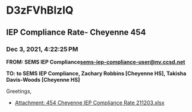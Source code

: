 # D3zFVhBlzlQ
## IEP Compliance Rate- Cheyenne 454
### Dec 3, 2021, 4:22:25 PM
**FROM: SEMS IEP Compliance<sems-iep-compliance-user@nv.ccsd.net>**

**TO: to SEMS IEP Compliance, Zachary Robbins [Cheyenne HS], Takisha Davis-Woods [Cheyenne HS]**


Greetings,  





* [Attachment: 454 Cheyenne IEP Compliance Rate 211203.xlsx](D3zFVhBlzlQ-attachment-1.xlsx)
